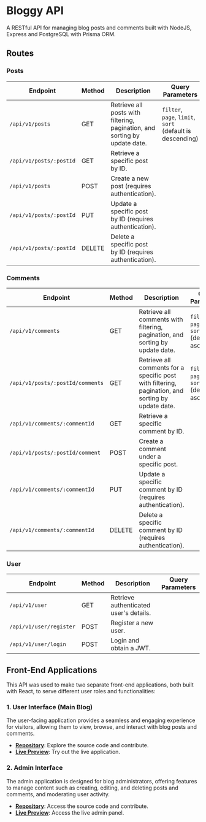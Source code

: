 # Bloggy API
A RESTful API for managing blog posts and comments built with NodeJS, Express and PostgreSQL with Prisma ORM.

## Routes

### Posts

| Endpoint                       | Method | Description                                               | Query Parameters |
|--------------------------------|--------|-----------------------------------------------------------|------------------|
| `/api/v1/posts`          | GET    | Retrieve all posts with filtering, pagination, and sorting by update date. | `filter`, `page`, `limit`, `sort` (default is descending) |
| `/api/v1/posts/:postId`  | GET    | Retrieve a specific post by ID.                          |                  |
| `/api/v1/posts`          | POST   | Create a new post (requires authentication).              |                  |
| `/api/v1/posts/:postId`  | PUT    | Update a specific post by ID (requires authentication).   |                  |
| `/api/v1/posts/:postId`  | DELETE | Delete a specific post by ID (requires authentication).   |                  |

### Comments

| Endpoint                                | Method | Description                                               | Query Parameters |
|-----------------------------------------|--------|-----------------------------------------------------------|------------------|
| `/api/v1/comments`                | GET    | Retrieve all comments with filtering, pagination, and sorting by update date. | `filter`, `page`, `limit`, `sort` (default is ascending) |
| `/api/v1/posts/:postId/comments`  | GET    | Retrieve all comments for a specific post with filtering, pagination, and sorting by update date. | `filter`, `page`, `limit`, `sort` (default is ascending) |
| `/api/v1/comments/:commentId`     | GET    | Retrieve a specific comment by ID.                       |                  |
| `/api/v1/posts/:postId/comment`   | POST   | Create a comment under a specific post.                  |                  |
| `/api/v1/comments/:commentId`     | PUT    | Update a specific comment by ID (requires authentication). |                  |
| `/api/v1/comments/:commentId`     | DELETE | Delete a specific comment by ID (requires authentication). |                  |

### User

| Endpoint                  | Method | Description                                | Query Parameters |
|---------------------------|--------|--------------------------------------------|------------------|
| `/api/v1/user`          | GET    | Retrieve authenticated user's details.     |                  |
| `/api/v1/user/register` | POST   | Register a new user.                        |                  |
| `/api/v1/user/login`    | POST   | Login and obtain a JWT.                    |                  |

## Front-End Applications

This API was used to make two separate front-end applications, both built with React, to serve different user roles and functionalities:

### 1. **User Interface (Main Blog)**
The user-facing application provides a seamless and engaging experience for visitors, allowing them to view, browse, and interact with blog posts and comments.

- **[Repository](https://github.com/gustydev/bloggy-user)**: Explore the source code and contribute.
- **[Live Preview](https://bloggy-blog.pages.dev)**: Try out the live application.

### 2. **Admin Interface**
The admin application is designed for blog administrators, offering features to manage content such as creating, editing, and deleting posts and comments, and moderating user activity.

- **[Repository](https://github.com/gustydev/bloggy-admin)**: Access the source code and contribute.
- **[Live Preview](https://bloggy-admin.pages.dev)**: Access the live admin panel.
